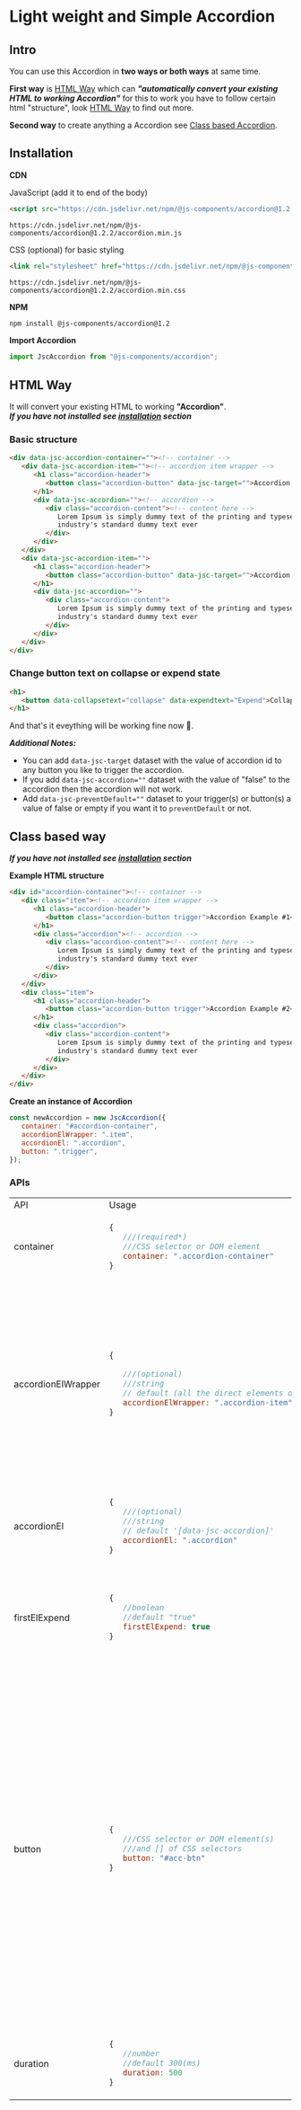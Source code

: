 # Light weight and Simple Accordion

## Intro
You can use this Accordion in **two ways or both ways** at same time.  

**First way** is [HTML Way](#html-way) which can ***"automatically convert your existing HTML to working Accordion"*** for this to work you have to follow certain html "structure", look [HTML Way](#html-way) to find out more.  

**Second way** to create anything a Accordion see [Class based Accordion](#class-based-way).


## Installation
**CDN**

JavaScript (add it to end of the body)
```html
<script src="https://cdn.jsdelivr.net/npm/@js-components/accordion@1.2.2/accordion.min.js"></script>
```
```
https://cdn.jsdelivr.net/npm/@js-components/accordion@1.2.2/accordion.min.js
```

CSS (optional) for basic styling
```html
<link rel="stylesheet" href="https://cdn.jsdelivr.net/npm/@js-components/accordion@1.2.2/accordion.min.css">
```
```
https://cdn.jsdelivr.net/npm/@js-components/accordion@1.2.2/accordion.min.css
```
**NPM**
```bash
npm install @js-components/accordion@1.2
```
**Import Accordion**
```javascript
import JscAccordion from "@js-components/accordion";
```

## HTML Way
It will convert your existing HTML to working **"Accordion"**.  
***If you have not installed see [installation](#installation) section***

### Basic structure

```html
<div data-jsc-accordion-container=""><!-- container -->
   <div data-jsc-accordion-item=""><!-- accordion item wrapper -->
      <h1 class="accordion-header">
         <button class="accordion-button" data-jsc-target="">Accordion Example #1</button><!-- trigger -->
      </h1>
      <div data-jsc-accordion=""><!-- accordion -->
         <div class="accordion-content"><!-- content here -->
            Lorem Ipsum is simply dummy text of the printing and typesetting industry. Lorem Ipsum has been the
            industry's standard dummy text ever
         </div>
      </div>
   </div>
   <div data-jsc-accordion-item="">
      <h1 class="accordion-header">
         <button class="accordion-button" data-jsc-target="">Accordion Example #2</button>
      </h1>
      <div data-jsc-accordion="">
         <div class="accordion-content">
            Lorem Ipsum is simply dummy text of the printing and typesetting industry. Lorem Ipsum has been the
            industry's standard dummy text ever
         </div>
      </div>
   </div>
</div>
```

### Change button text on collapse or expend state
```html
<h1>
   <button data-collapsetext="collapse" data-expendtext="Expend">Collapse</button>
</h1>
```

And that's it eveything will be working fine now 🎉.

***Additional Notes:***
* You can add `data-jsc-target` dataset with the value of accordion id to any button you like to trigger the accordion.
* If you add `data-jsc-accordion=""` dataset with the value of "false" to the accordion then the accordion will not work.
* Add ``data-jsc-preventDefault=""`` dataset to your trigger(s) or button(s) a value of false or empty if you want it to ``preventDefault`` or not.


## Class based way
***If you have not installed see [installation](#installation) section***

**Example HTML structure**

```html
<div id="accordion-container"><!-- container -->
   <div class="item"><!-- accordion item wrapper -->
      <h1 class="accordion-header">
         <button class="accordion-button trigger">Accordion Example #1</button><!-- trigger -->
      </h1>
      <div class="accordion"><!-- accordion -->
         <div class="accordion-content"><!-- content here -->
            Lorem Ipsum is simply dummy text of the printing and typesetting industry. Lorem Ipsum has been the
            industry's standard dummy text ever
         </div>
      </div>
   </div>
   <div class="item">
      <h1 class="accordion-header">
         <button class="accordion-button trigger">Accordion Example #2</button>
      </h1>
      <div class="accordion">
         <div class="accordion-content">
            Lorem Ipsum is simply dummy text of the printing and typesetting industry. Lorem Ipsum has been the
            industry's standard dummy text ever
         </div>
      </div>
   </div>
</div>
```

**Create an instance of Accordion**

```javascript
const newAccordion = new JscAccordion({	
   container: "#accordion-container",
   accordionElWrapper: ".item",
   accordionEl: ".accordion",
   button: ".trigger",
});
```

### APIs
<table>
<tr>
<td> API </td> <td> Usage </td> <td> Description </td>
</tr>
<tr>
<td> container </td>
<td>
   
```javascript
{
   ///(required*)
   ///CSS selector or DOM element
   container: ".accordion-container"
}
```
<td>Container which has all the accordions inside.</td>
</td>
</tr>  
<tr>
<td> accordionElWrapper </td>
<td>

```javascript
{

   ///(optional)
   ///string
   // default (all the direct elements of the container)
   accordionElWrapper: ".accordion-item"
}
```
<td>The elements needs to direct children of the container. If ommited then all direct elements will be selected which has an accordion element in it.</td>
</td>
</tr>
<tr>
<td> accordionEl </td>
<td>

```javascript
{
   ///(optional)
   ///string
   // default '[data-jsc-accordion]'
   accordionEl: ".accordion"
}
```
<td>It needs to be direct child of the accordion wrapper.</td>
</td>
</tr>
<tr>
<td> firstElExpend </td>
<td>

```javascript
{
   //boolean
   //default "true"
   firstElExpend: true
}
```
</td>
<td>Whether first accordion will be expended initially.
Default value is true.</td>
</tr>
<tr>
<td> button </td>
<td>
   
```javascript
{
   ///CSS selector or DOM element(s) 
   ///and [] of CSS selectors
   button: "#acc-btn"
}
```
</td>
<td>You can use single selector as a accordion toggle button or collection of HTML element in array or DOM elements nodes.  

**Note**: you can use either multiple values of DOM query string selector or DOM elements nodes, not both at same time as button property value.</td>
</tr>
<tr>
<td>duration</td>
<td>

```javascript
{
   //number
   //default 300(ms)
   duration: 500
}
```
</td>
<td>Duration of accordion transition in milisecond (ms).</td>
</tr>
</table>  
